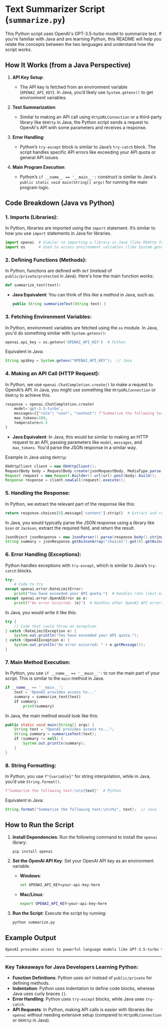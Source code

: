
# Text Summarizer Script (`summarize.py`)

This Python script uses OpenAI's GPT-3.5-turbo model to summarize text. If you're familiar with Java and are learning Python, this README will help you relate the concepts between the two languages and understand how the script works.

## How It Works (from a Java Perspective)

1. **API Key Setup**:
    - The API key is fetched from an environment variable (`OPENAI_API_KEY`). In Java, you’d likely use `System.getenv()` to get environment variables.

2. **Text Summarization**:
    - Similar to making an API call using `HttpURLConnection` or a third-party library like `OkHttp` in Java, the Python script sends a request to OpenAI's API with some parameters and receives a response.

3. **Error Handling**:
    - Python’s `try-except` block is similar to Java’s `try-catch` block. The script handles specific API errors like exceeding your API quota or general API issues.

4. **Main Program Execution**:
    - Python’s `if __name__ == '__main__':` construct is similar to Java's `public static void main(String[] args)` for running the main program logic.

## Code Breakdown (Java vs Python)

### 1. **Imports (Libraries)**:

In Python, libraries are imported using the `import` statement. It’s similar to how you use `import` statements in Java for libraries.

```python
import openai  # Similar to importing a library in Java (like OkHttp for API calls)
import os      # Used to access environment variables (like System.getenv() in Java)
```

### 2. **Defining Functions (Methods)**:

In Python, functions are defined with `def` (instead of `public/private/protected` in Java). Here's how the main function works:

```python
def summarize_text(text):
```

- **Java Equivalent**: You can think of this like a method in Java, such as:

  ```java
  public String summarizeText(String text) {
  ```

### 3. **Fetching Environment Variables**:

In Python, environment variables are fetched using the `os` module. In Java, you'd do something similar with `System.getenv()`:

```python
openai.api_key = os.getenv('OPENAI_API_KEY')  # Python
```

Equivalent in Java:

```java
String apiKey = System.getenv("OPENAI_API_KEY");  // Java
```

### 4. **Making an API Call (HTTP Request)**:

In Python, we use `openai.ChatCompletion.create()` to make a request to OpenAI’s API. In Java, you might use something like `HttpURLConnection` or `OkHttp` to achieve this.

```python
response = openai.ChatCompletion.create(
    model='gpt-3.5-turbo',
    messages=[{"role": "user", "content": f"Summarize the following text:\n\n{text}"}],
    max_tokens=100,
    temperature=0.5
)
```

- **Java Equivalent**: In Java, this would be similar to making an HTTP request to an API, passing parameters like `model`, `messages`, and `max_tokens`. You'd parse the JSON response in a similar way.

Example in Java using `OkHttp`:

```java
OkHttpClient client = new OkHttpClient();
RequestBody body = RequestBody.create(jsonRequestBody, MediaType.parse("application/json"));
Request request = new Request.Builder().url(url).post(body).build();
Response response = client.newCall(request).execute();
```

### 5. **Handling the Response**:

In Python, we extract the relevant part of the response like this:

```python
return response.choices[0].message['content'].strip()  # Extract and return the summary
```

In Java, you would typically parse the JSON response using a library like `Gson` or `Jackson`, extract the required field, and return the result.

```java
JsonObject jsonResponse = new JsonParser().parse(response.body().string()).getAsJsonObject();
String summary = jsonResponse.getAsJsonArray("choices").get(0).getAsJsonObject().get("message").getAsJsonObject().get("content").getAsString();
```

### 6. **Error Handling (Exceptions)**:

Python handles exceptions with `try-except`, which is similar to Java’s `try-catch` blocks.

```python
try:
    # Code to try
except openai.error.RateLimitError:
    print("You have exceeded your API quota.")  # Handles rate limit error
except openai.error.OpenAIError as e:
    print(f"An error occurred: {e}")  # Handles other OpenAI API errors
```

In Java, you would write it like this:

```java
try {
    // Code that could throw an exception
} catch (RateLimitException e) {
    System.out.println("You have exceeded your API quota.");
} catch (OpenAIException e) {
    System.out.println("An error occurred: " + e.getMessage());
}
```

### 7. **Main Method Execution**:

In Python, you use `if __name__ == '__main__':` to run the main part of your script. This is similar to the `main` method in Java.

```python
if __name__ == '__main__':
    text = 'OpenAI provides access to...'
    summary = summarize_text(text)
    if summary:
        print(summary)
```

In Java, the main method would look like this:

```java
public static void main(String[] args) {
    String text = "OpenAI provides access to...";
    String summary = summarizeText(text);
    if (summary != null) {
        System.out.println(summary);
    }
}
```

### 8. **String Formatting**:

In Python, you use `f"{variable}"` for string interpolation, while in Java, you’d use `String.format()`.

```python
f"Summarize the following text:\n\n{text}"  # Python
```

Equivalent in Java:

```java
String.format("Summarize the following text:\n\n%s", text);  // Java
```

## How to Run the Script

1. **Install Dependencies**:
   Run the following command to install the `openai` library:

   ```bash
   pip install openai
   ```

2. **Set the OpenAI API Key**:
   Set your OpenAI API key as an environment variable.

    - **Windows**:
      ```bash
      set OPENAI_API_KEY=your-api-key-here
      ```

    - **Mac/Linux**:
      ```bash
      export OPENAI_API_KEY=your-api-key-here
      ```

3. **Run the Script**:
   Execute the script by running:

   ```bash
   python summarize.py
   ```

## Example Output

```bash
OpenAI provides access to powerful language models like GPT-3.5-turbo that can perform various tasks, including text summarization, chatbot development, and more.
```

---

### Key Takeaways for Java Developers Learning Python:

- **Function Definitions**: Python uses `def` instead of `public/private` for defining methods.
- **Indentation**: Python uses indentation to define code blocks, whereas Java uses curly braces `{}`.
- **Error Handling**: Python uses `try-except` blocks, while Java uses `try-catch`.
- **API Requests**: In Python, making API calls is easier with libraries like `openai` without needing extensive setup (compared to `HttpURLConnection` or `OkHttp` in Java).

